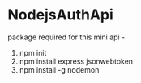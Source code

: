 # NodejsAuthApi

package required for this mini api -
1. npm init
2. npm install express jsonwebtoken
3. npm install -g nodemon

